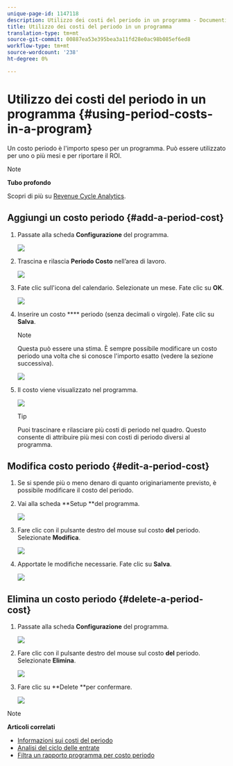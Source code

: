 ```yaml
---
unique-page-id: 1147118
description: Utilizzo dei costi del periodo in un programma - Documenti Marketo - Documentazione del prodotto
title: Utilizzo dei costi del periodo in un programma
translation-type: tm+mt
source-git-commit: 00887ea53e395bea3a11fd28e0ac98b085ef6ed8
workflow-type: tm+mt
source-wordcount: '238'
ht-degree: 0%

---
```



# Utilizzo dei costi del periodo in un programma {#using-period-costs-in-a-program}

Un costo [](understanding-period-costs.md) periodo è l&#39;importo speso per un programma. Può essere utilizzato per uno o più mesi e per riportare il ROI.

>[!NOTE]
>
>**Tubo profondo**
>
> Scopri di più su [Revenue Cycle Analytics](http://docs.marketo.com/display/docs/revenue+cycle+analytics).

## Aggiungi un costo periodo  {#add-a-period-cost}

1. Passate alla scheda **Configurazione** del programma.

   ![](assets/image2014-9-18-12-3a9-3a46.png)

1. Trascina e rilascia **Periodo Costo** nell’area di lavoro.

   ![](assets/image2014-9-18-12-3a9-3a57.png)

1. Fate clic sull&#39;icona del calendario. Selezionate un mese. Fate clic su **OK**.

   ![](assets/image2014-9-18-12-3a10-3a13.png)

1. Inserire un costo **** periodo (senza decimali o virgole). Fate clic su **Salva**.

   >[!NOTE]
   >
   >Questa può essere una stima. È sempre possibile modificare un costo periodo una volta che si conosce l&#39;importo esatto (vedere la sezione successiva).

   ![](assets/image2016-4-1-8-3a54-3a30.png)

1. Il costo viene visualizzato nel programma.

   ![](assets/image2016-4-1-8-3a56-3a49.png)

   >[!TIP]
   >
   >Puoi trascinare e rilasciare più costi di periodo nel quadro. Questo consente di attribuire più mesi con costi di periodo diversi al programma.

## Modifica costo periodo {#edit-a-period-cost}

1. Se si spende più o meno denaro di quanto originariamente previsto, è possibile modificare il costo del periodo.
1. Vai alla scheda **Setup **del programma.

   ![](assets/image2014-9-18-14-3a3-3a6.png)

1. Fare clic con il pulsante destro del mouse sul costo **del** periodo. Selezionate **Modifica**.

   ![](assets/image2014-9-18-14-3a3-3a23.png)

1. Apportate le modifiche necessarie. Fate clic su **Salva**.

   ![](assets/image2014-9-18-14-3a3-3a41.png)

## Elimina un costo periodo {#delete-a-period-cost}

1. Passate alla scheda **Configurazione** del programma.

   ![](assets/image2014-9-18-14-3a4-3a11.png)

1. Fare clic con il pulsante destro del mouse sul costo **del** periodo. Selezionate **Elimina**.

   ![](assets/image2014-9-18-14-3a4-3a22.png)

1. Fare clic su **Delete **per confermare.

   ![](assets/image2014-9-18-14-3a4-3a35.png)

>[!NOTE]
>
>**Articoli correlati**
>
>* [Informazioni sui costi del periodo](understanding-period-costs.md)
>* [Analisi del ciclo delle entrate](http://docs.marketo.com/display/docs/revenue+cycle+analytics)
>* [Filtra un rapporto programma per costo periodo](../../../../product-docs/core-marketo-concepts/programs/program-performance-report/filter-a-program-report-by-period-cost.md)

>



